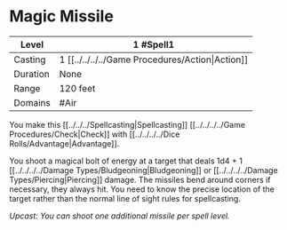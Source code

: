 # Magic Missile

| Level     | 1 #Spell1                                        |
| --------- | ------------------------------------------------ |
| Casting   | 1 [[../../../../Game Procedures/Action\|Action]] |
| Duration  | None                                             |
| Range     | 120 feet                                         |
| Domains   | #Air                                             |

You make this [[../../../Spellcasting\|Spellcasting]] [[../../../../Game Procedures/Check\|Check]] with [[../../../../Dice Rolls/Advantage\|Advantage]].

You shoot a magical bolt of energy at a target that deals 1d4 + 1 [[../../../../Damage Types/Bludgeoning\|Bludgeoning]] or [[../../../../Damage Types/Piercing\|Piercing]] damage. The missiles bend around corners if necessary, they always hit. You need to know the precise location of the target rather than the normal line of sight rules for spellcasting.

*Upcast: You can shoot one additional missile per spell level.*